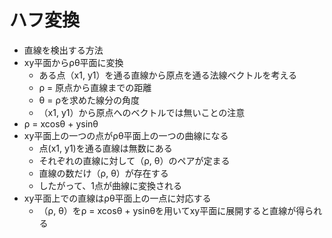 ハフ変換
==========

- 直線を検出する方法
- xy平面からρθ平面に変換
  - ある点（x1, y1）を通る直線から原点を通る法線ベクトルを考える
  - ρ = 原点から直線までの距離
  - θ = ρを求めた線分の角度
  - （x1, y1）から原点へのベクトルでは無いことの注意
- ρ = xcosθ + ysinθ
- xy平面上の一つの点がρθ平面上の一つの曲線になる
  - 点(x1, y1)を通る直線は無数にある
  - それぞれの直線に対して（ρ, θ）のペアが定まる
  - 直線の数だけ（ρ, θ）が存在する
  - したがって、1点が曲線に変換される
- xy平面上での直線はρθ平面上の一点に対応する
  - （ρ, θ）をρ = xcosθ + ysinθを用いてxy平面に展開すると直線が得られる
